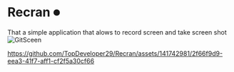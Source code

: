 # Recran ⏺
That a simple application that alows to record screen and take screen shot
![GitSceen](https://github.com/TopDeveloper29/Recran/assets/141742981/7fb44094-4a48-4846-a21b-9e7dcbb65781)


https://github.com/TopDeveloper29/Recran/assets/141742981/2f66f9d9-eea3-41f7-aff1-cf2f5a30cf66

